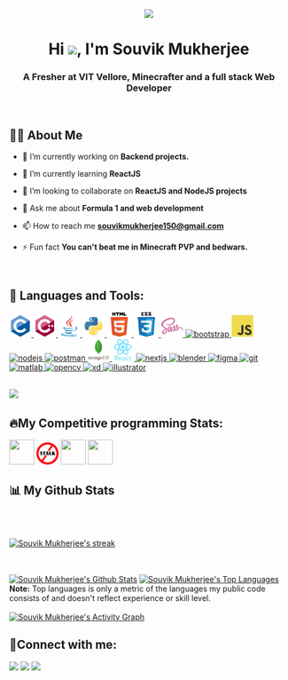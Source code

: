 <p align="center"> 
<a href="#"><img align="center" width="300px" height="auto" src="https://raw.githubusercontent.com/souvikmukherjee150/VisheshBansal/main/assets/code.gif"/></a>
</p>
 
<h1 align="center">Hi <img src="https://raw.githubusercontent.com/MartinHeinz/MartinHeinz/master/wave.gif" width="20px">, I'm Souvik Mukherjee</h1>
<h3 align="center">A Fresher at VIT Vellore, Minecrafter and a full stack Web Developer</h3>

<br>

## 🙋‍♂️ About Me

- 🔭 I’m currently working on **Backend projects.**

- 🌱 I’m currently learning **ReactJS**

- 👯 I’m looking to collaborate on **ReactJS and NodeJS projects**

- 💬 Ask me about **Formula 1 and web development**

- 📫 How to reach me **souvikmukherjee150@gmail.com**

- ⚡ Fun fact **You can't beat me in Minecraft PVP and bedwars.**
<br>

## 🚀 Languages and Tools:
<p align="left"> 


<a href="https://www.cprogramming.com/" target="_blank" rel="noreferrer"> <img src="https://raw.githubusercontent.com/devicons/devicon/master/icons/c/c-original.svg" alt="c" width="40" height="40"/> </a><a href="https://www.w3schools.com/cpp/" target="_blank" rel="noreferrer"> <img src="https://raw.githubusercontent.com/devicons/devicon/master/icons/cplusplus/cplusplus-original.svg" alt="cplusplus" width="40" height="40"/> </a>
<a href="https://www.java.com" target="_blank" rel="noreferrer"> <img src="https://raw.githubusercontent.com/devicons/devicon/master/icons/java/java-original.svg" alt="java" width="40" height="40"/> </a> 
<a href="https://www.python.org" target="_blank" rel="noreferrer"> <img src="https://raw.githubusercontent.com/devicons/devicon/master/icons/python/python-original.svg" alt="python" width="40" height="40"/> </a>
<a href="https://www.w3.org/html/" target="_blank" rel="noreferrer"> <img src="https://raw.githubusercontent.com/devicons/devicon/master/icons/html5/html5-original-wordmark.svg" alt="html5" width="45" height="45"/> </a> 
<a href="https://www.w3schools.com/css/" target="_blank" rel="noreferrer"> <img src="https://raw.githubusercontent.com/devicons/devicon/master/icons/css3/css3-original-wordmark.svg" alt="css3" width="45" height="45"/> </a>
<a href="https://sass-lang.com" target="_blank" rel="noreferrer"> <img src="https://raw.githubusercontent.com/devicons/devicon/master/icons/sass/sass-original.svg" alt="sass" width="40" height="40"/> </a> 
<a href="https://getbootstrap.com" target="_blank" rel="noreferrer"> <img src="https://upload.wikimedia.org/wikipedia/commons/thumb/b/b2/Bootstrap_logo.svg/1280px-Bootstrap_logo.svg.png" alt="bootstrap" width="40" height="38"/> </a>
<a href="https://developer.mozilla.org/en-US/docs/Web/JavaScript" target="_blank" rel="noreferrer"> <img src="https://raw.githubusercontent.com/devicons/devicon/master/icons/javascript/javascript-original.svg" alt="javascript" width="40" height="40"/> </a> 
<a href="https://nodejs.org" target="_blank" rel="noreferrer"> <img src="https://www.pngfind.com/pngs/m/683-6833893_node-js-logo-png-transparent-png.png" alt="nodejs" width="45" height="40"/> </a>
<a href="https://postman.com" target="_blank" rel="noreferrer"> <img src="https://www.vectorlogo.zone/logos/getpostman/getpostman-icon.svg" alt="postman" width="40" height="40"/> </a>
<a href="https://www.mongodb.com/" target="_blank" rel="noreferrer"> <img src="https://raw.githubusercontent.com/devicons/devicon/master/icons/mongodb/mongodb-original-wordmark.svg" alt="mongodb" width="40" height="40"/> </a> 
<a href="https://reactjs.org/" target="_blank" rel="noreferrer"> <img src="https://raw.githubusercontent.com/devicons/devicon/master/icons/react/react-original-wordmark.svg" alt="react" width="40" height="40"/> </a>
<a href="https://nextjs.org/" target="_blank" rel="noreferrer"> <img src="https://icedevera.com/images/skills/frontEnd/next.png" alt="nextjs" width="40" height="40"/> </a> 
<a href="https://www.blender.org/" target="_blank" rel="noreferrer"> <img src="https://download.blender.org/branding/community/blender_community_badge_white.svg" alt="blender" width="40" height="40"/> </a> 
<a href="https://www.figma.com/" target="_blank" rel="noreferrer"> <img src="https://www.vectorlogo.zone/logos/figma/figma-icon.svg" alt="figma" width="40" height="40"/> </a> 
<a href="https://git-scm.com/" target="_blank" rel="noreferrer"> <img src="https://www.vectorlogo.zone/logos/git-scm/git-scm-icon.svg" alt="git" width="40" height="40"/> </a> 
<a href="https://www.mathworks.com/" target="_blank" rel="noreferrer"> <img src="https://upload.wikimedia.org/wikipedia/commons/2/21/Matlab_Logo.png" alt="matlab" width="40" height="40"/> </a> 
<a href="https://opencv.org/" target="_blank" rel="noreferrer"> <img src="https://www.vectorlogo.zone/logos/opencv/opencv-icon.svg" alt="opencv" width="40" height="40"/> </a> 
<a href="https://www.adobe.com/products/xd.html" target="_blank" rel="noreferrer"> <img src="https://cdn.worldvectorlogo.com/logos/adobe-xd.svg" alt="xd" width="40" height="40"/> </a>
<a href="https://www.adobe.com/in/products/illustrator.html" target="_blank" rel="noreferrer"> <img src="https://www.vectorlogo.zone/logos/adobe_illustrator/adobe_illustrator-icon.svg" alt="illustrator" width="40" height="40"/> </a> 
</p>

<br>
<img src="https://github-readme-stats.vercel.app/api?username=souvik150&&show_icons=true&title_color=ffffff&icon_color=bb2acf&text_color=daf7dc&bg_color=151515">


## 🔥My Competitive programming Stats:
<p align="left">
 
<a href = "https://www.hackerrank.com/souvik_m"><img src="https://upload.wikimedia.org/wikipedia/commons/thumb/4/40/HackerRank_Icon-1000px.png/240px-HackerRank_Icon-1000px.png" width="45" height="45" /></a>
<a href = "https://www.stopstalk.com/user/profile/souvik_m"><img src="https://raw.githubusercontent.com/AbhJ/abhj/master/image/s.png" width="40" height="40"/></a>
<a href = "https://www.codechef.com/users/souvik_m"><img src="https://static.uacdn.net/thumbnail/external-app-icons/ce4fd2180646452aa0b03c3ffa3ef8e2.png" width="45" height="45"/></a>
<a href = "https://leetcode.com/souvikmukherjee150/"><img src="https://leetcode.com/static/images/LeetCode_logo_rvs.png" width="45" height="45"/></a>
</p>

## 📊 My Github Stats

<br>

<br>
<p align="left">
    <a href="https://github.com/souvik150/github-readme-streak-stats">
        <img title="🔥 Get streak stats for your profile at git.io/streak-stats" alt="Souvik Mukherjee's streak" src="https://github-readme-streak-stats.herokuapp.com/?user=souvik150&theme=black-ice&hide_border=true&stroke=0000&background=060A0CD0"/>
    </a>
</p>
<br>

  <br/>
    <a href="https://github.com/souvik150/github-readme-stats"><img alt="Souvik Mukherjee's Github Stats" src="https://github-readme-stats.vercel.app/api?username=souvik150&show_icons=true&count_private=true&theme=react&hide_border=true&bg_color=0D1117"/></a>
  <a href="https://github.com/souvik150/github-readme-stats"><img alt="Souvik Mukherjee's Top Languages" src="https://github-readme-stats.vercel.app/api/top-langs/?username=souvik150&langs_count=8&count_private=true&layout=compact&theme=react&hide_border=true&bg_color=0D1117" /></a>
  <br/>
  <b>Note:</b> Top languages is only a metric of the languages my public code consists of and doesn't reflect experience or skill level.


<br/>

<br>
<a href="https://github.com/souvik150/github-readme-activity-graph"><img alt="Souvik Mukherjee's Activity Graph" src="https://activity-graph.herokuapp.com/graph?username=souvik150&bg_color=0D1117&color=5BCDEC&line=5BCDEC&point=FFFFFF&hide_border=true" /></a>

<br/>

## 🤝Connect with me:
<p align="left">

<a href = "https://www.linkedin.com/in/souvik-mukherjee-355943123/"><img src="https://img.icons8.com/fluent/48/000000/linkedin.png"/></a>
<a href = "https://twitter.com/souvik150/"><img src="https://img.icons8.com/fluent/48/000000/twitter.png"/></a>
<a href = "https://www.instagram.com/souvikmukherjee_150/"><img src="https://img.icons8.com/fluent/48/000000/instagram-new.png"/></a>
  
</p>


